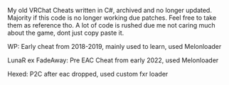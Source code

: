 My old VRChat Cheats written in C#, archived and no longer updated. Majority if this code is no longer working due patches. Feel free to take them as reference tho. A lot of code is rushed due me not caring much about the game, dont just copy paste it. 

WP: Early cheat from 2018-2019, mainly used to learn, used Melonloader

LunaR ex FadeAway: Pre EAC Cheat from early 2022, used Melonloader

Hexed: P2C after eac dropped, used custom fxr loader
